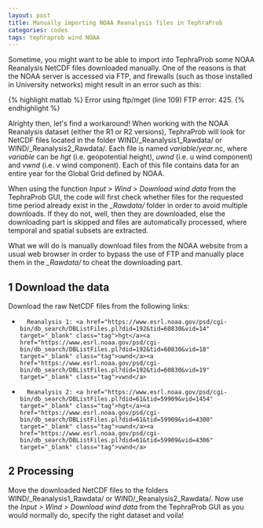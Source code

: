 ```yaml
---
layout: post
title: Manually importing NOAA Reanalysis files in TephraProb
categories: codes
tags: tephraprob wind NOAA
---
```


Sometime, you might want to be able to import into TephraProb some NOAA Reanalysis NetCDF files downloaded manually. One of the reasons is that the NOAA server is accessed via FTP, and firewalls (such as those installed in University networks) might result in an error such as this:

{% highlight matlab %}
Error using ftp/mget (line 109)
FTP error: 425.
{% endhighlight %}

Alrighty then, let's find a workaround! When working with the NOAA Reanalysis dataset (either the R1 or R2 versions), TephraProb will look for NetCDF files located in the folder WIND/_Reanalysis1_Rawdata/ or WIND/_Reanalysis2_Rawdata/. Each file is named *variable*/*year*.nc, where *variable* can be *hgt* (i.e. geopotential height), *uwnd* (i.e. u wind component) and *vwnd* (i.e. v wind component). Each of this file contains data for an entire year for the Global Grid defined by NOAA. 

When using the function *Input > Wind > Download wind data* from the TephraProb GUI, the code will first check whether files for the requested time period already exist in the *_Rawdata/* folder in order to avoid multiple downloads. If they do not, well, then they are downloaded, else the downloading part is skipped and files are automatically processed, where temporal and spatial subsets are extracted. 

What we will do is manually download files from the NOAA website from a usual web browser in order to bypass the use of FTP and manually place them in the *_Rawdata/* to cheat the downloading part.

## 1 Download the data
Download the raw NetCDF files from the following links:
*		Reanalysis 1: <a href="https://www.esrl.noaa.gov/psd/cgi-bin/db_search/DBListFiles.pl?did=192&tid=60830&vid=14" target="_blank" class="tag">hgt</a><a href="https://www.esrl.noaa.gov/psd/cgi-bin/db_search/DBListFiles.pl?did=192&tid=60830&vid=18" target="_blank" class="tag">uwnd</a><a href="https://www.esrl.noaa.gov/psd/cgi-bin/db_search/DBListFiles.pl?did=192&tid=60830&vid=19" target="_blank" class="tag">vwnd</a>
*		Reanalysis 2: <a href="https://www.esrl.noaa.gov/psd/cgi-bin/db_search/DBListFiles.pl?did=61&tid=59909&vid=1454" target="_blank" class="tag">hgt</a><a href="https://www.esrl.noaa.gov/psd/cgi-bin/db_search/DBListFiles.pl?did=61&tid=59909&vid=4300" target="_blank" class="tag">uwnd</a><a href="https://www.esrl.noaa.gov/psd/cgi-bin/db_search/DBListFiles.pl?did=61&tid=59909&vid=4306" target="_blank" class="tag">vwnd</a>


## 2 Processing
Move the downloaded NetCDF files to the folders WIND/_Reanalysis1_Rawdata/ or WIND/_Reanalysis2_Rawdata/. Now use the *Input > Wind > Download wind data* from the TephraProb GUI as you would normally do, specify the right dataset and voila!
